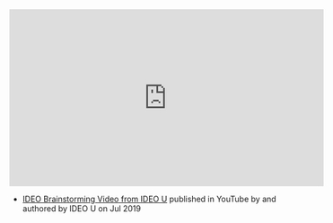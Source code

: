 
<iframe width="560" height="315" src="https://www.youtube.com/embed/WIVlACbAWio" title="YouTube video player" frameborder="0" allow="accelerometer; autoplay; clipboard-write; encrypted-media; gyroscope; picture-in-picture; web-share" allowfullscreen></iframe>

- [IDEO Brainstorming Video from IDEO U](https://www.youtube.com/watch?v=WIVlACbAWio) published in YouTube by  and authored by IDEO U on Jul 2019


